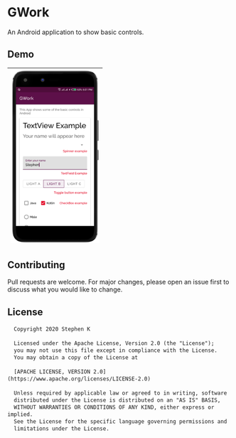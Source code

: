 # GWork

An Android application to show basic controls.

## Demo

|<img src="images/illustration.png" width=200/>|
|:----:|

## Contributing
Pull requests are welcome. For major changes, please open an issue first to discuss what you would like to change.

## License

 ```
   Copyright 2020 Stephen K
   
   Licensed under the Apache License, Version 2.0 (the "License");
   you may not use this file except in compliance with the License.
   You may obtain a copy of the License at

   [APACHE LICENSE, VERSION 2.0](https://www.apache.org/licenses/LICENSE-2.0)
   
   Unless required by applicable law or agreed to in writing, software
   distributed under the License is distributed on an "AS IS" BASIS,
   WITHOUT WARRANTIES OR CONDITIONS OF ANY KIND, either express or implied.
   See the License for the specific language governing permissions and
   limitations under the License.
 ```